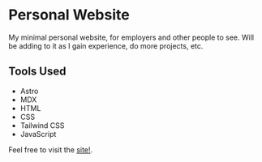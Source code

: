 # Personal Website

My minimal personal website, for employers and other people to see. Will be adding to it as I gain experience, do more projects, etc.

## Tools Used

-   Astro
-   MDX
-   HTML
-   CSS
-   Tailwind CSS
-   JavaScript

Feel free to visit the [site!](https://brendenkohut.com).
